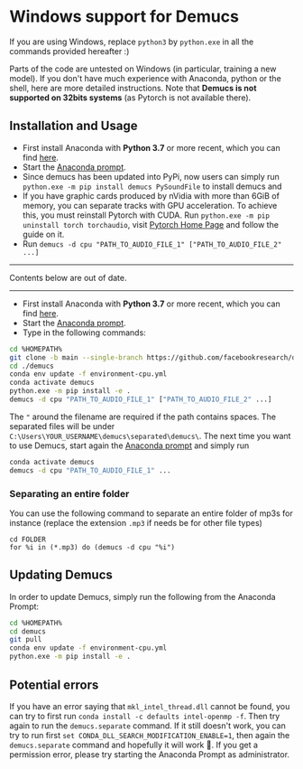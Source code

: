 # Windows support for Demucs

If you are using Windows, replace `python3` by `python.exe` in all the commands provided hereafter :)

Parts of the code are untested on Windows (in particular, training a new model). If you don't have much experience with Anaconda, python or the shell, here are more detailed instructions. Note that **Demucs is not supported on 32bits systems** (as Pytorch is not available there).

## Installation and Usage

- First install Anaconda with **Python 3.7** or more recent, which you can find [here][install].
- Start the [Anaconda prompt][prompt].
- Since demucs has been updated into PyPi, now users can simply run `python.exe -m pip install demucs PySoundFile` to install demucs and 
- If you have graphic cards produced by nVidia with more than 6GiB of memory, you can separate tracks with GPU acceleration. To achieve this, you must reinstall Pytorch with CUDA. Run `python.exe -m pip uninstall torch torchaudio`, visit [Pytorch Home Page](https://pytorch.org/get-started/locally/) and follow the guide on it. 
- Run `demucs -d cpu "PATH_TO_AUDIO_FILE_1" ["PATH_TO_AUDIO_FILE_2" ...]`

---

Contents below are out of date. 

---

- First install Anaconda with **Python 3.7** or more recent, which you can find [here][install].
- Start the [Anaconda prompt][prompt].
- Type in the following commands:

```bash
cd %HOMEPATH%
git clone -b main --single-branch https://github.com/facebookresearch/demucs ./demucs
cd ./demucs
conda env update -f environment-cpu.yml
conda activate demucs
python.exe -m pip install -e .
demucs -d cpu "PATH_TO_AUDIO_FILE_1" ["PATH_TO_AUDIO_FILE_2" ...]
```

The `"` around the filename are required if the path contains spaces.
The separated files will be under `C:\Users\YOUR_USERNAME\demucs\separated\demucs\`. The next time you want to use Demucs, start again the [Anaconda prompt][prompt] and simply run
```bash
conda activate demucs
demucs -d cpu "PATH_TO_AUDIO_FILE_1" ...
```

### Separating an entire folder

You can use the following command to separate an entire folder of mp3s for instance (replace the extension `.mp3` if needs be for other file types)
```
cd FOLDER
for %i in (*.mp3) do (demucs -d cpu "%i")
```

## Updating Demucs

In order to update Demucs, simply run the following from the Anaconda Prompt:
```bash
cd %HOMEPATH%
cd demucs
git pull
conda env update -f environment-cpu.yml
python.exe -m pip install -e .
```

## Potential errors

If you have an error saying that `mkl_intel_thread.dll` cannot be found, you can try to first run
`conda install -c defaults intel-openmp -f`. Then try again to run the `demucs.separate` command. If it still doesn't work, you can try to run first `set CONDA_DLL_SEARCH_MODIFICATION_ENABLE=1`, then again the `demucs.separate` command and hopefully it will work 🙏.
If you get a permission error, please try starting the Anaconda Prompt as administrator.

[install]: https://www.anaconda.com/distribution/#windows
[prompt]: https://docs.anaconda.com/anaconda/user-guide/getting-started/#open-prompt-win
